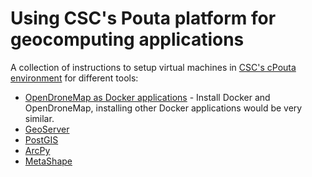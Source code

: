 # Using CSC's Pouta platform for geocomputing applications
A collection of instructions to setup virtual machines in [CSC's cPouta environment](https://docs.csc.fi/cloud/pouta/) for different tools:
- [OpenDroneMap as Docker applications](./docker-applications) - Install Docker and OpenDroneMap, installing other Docker applications would be very similar.
- [GeoServer](./geoserver) 
- [PostGIS](./postgis)
- [ArcPy](./arcpy) 
- [MetaShape](./metashape_with_VNC) 
